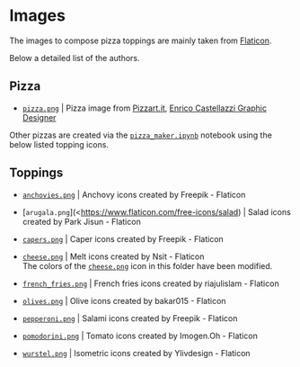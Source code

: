 # Images

The images to compose pizza toppings are mainly taken from [Flaticon](https://www.flaticon.com/).

Below a detailed list of the authors.
<!-- TODO. Add authors to the bottom of the graph/site footer. -->

## Pizza
* [`pizza.png`](./pizza.png) | Pizza image from [Pizzart.it](http://www.pizzart.it/pizze.html), [Enrico Castellazzi Graphic Designer](https://www.enricocastellazzi.com/)

Other pizzas are created via the [`pizza_maker.ipynb`](./pizza_maker.ipynb) notebook using the below listed topping icons.

## Toppings
* [`anchovies.png`](https://www.flaticon.com/free-icons/anchovy) | Anchovy icons created by Freepik - Flaticon

* [`arugala.png`](<https://www.flaticon.com/free-icons/salad) | Salad icons created by Park Jisun - Flaticon

* [`capers.png`](https://www.flaticon.com/free-icons/caper) | Caper icons created by Freepik - Flaticon

* [`cheese.png`](https://www.flaticon.com/free-icons/melt) | Melt icons created by Nsit - Flaticon
<br> The colors of the [`cheese.png`](./cheese.png) icon in this folder have been modified.

* [`french_fries.png`](https://www.flaticon.com/free-icons/french-fries) | French fries icons created by riajulislam - Flaticon

* [`olives.png`](https://www.flaticon.com/free-icons/olive) | Olive icons created by bakar015 - Flaticon

* [`pepperoni.png`](https://www.flaticon.com/free-icons/salami) | Salami icons created by Freepik - Flaticon

* [`pomodorini.png`](https://www.flaticon.com/free-icons/tomato) | Tomato icons created by Imogen.Oh - Flaticon

* [`wurstel.png`](https://www.flaticon.com/free-icons/isometric) | Isometric icons created by Ylivdesign - Flaticon